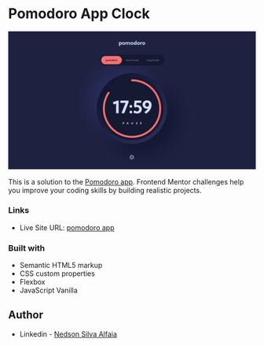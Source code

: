 # Pomodoro App Clock

![Design preview for the calculator app coding challenge](assets/design/desktop.jpg)


This is a solution to the [Pomodoro app](https://www.frontendmentor.io/challenges/pomodoro-app-KBFnycJ6G). Frontend Mentor challenges help you improve your coding skills by building realistic projects. 

### Links

- Live Site URL: [pomodoro app](https://nedsonsilva.github.io/Pomodoro_app/)

### Built with

- Semantic HTML5 markup
- CSS custom properties
- Flexbox
- JavaScript Vanilla

## Author

- Linkedin - [Nedson Silva Alfaia](https://www.linkedin.com/in/nedson-silva-80b397154/)